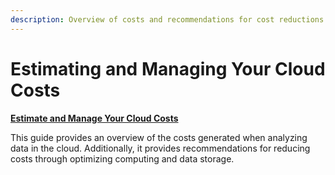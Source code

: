 ```yaml
---
description: Overview of costs and recommendations for cost reductions
---
```


# Estimating and Managing Your Cloud Costs

[**Estimate and Manage Your Cloud Costs**](https://sb-biodatacatalyst.readme.io/docs/estimate-and-manage-your-cloud-costs)

This guide provides an overview of the costs generated when analyzing data in the cloud. Additionally, it provides recommendations for reducing costs through optimizing computing and data storage.
